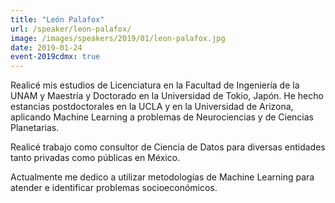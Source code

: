 ```yaml
---
title: "León Palafox"
url: /speaker/leon-palafox/
image: /images/speakers/2019/01/leon-palafox.jpg
date: 2019-01-24
event-2019cdmx: true
---
```


Realicé mis estudios de Licenciatura en la Facultad de Ingeniería de la UNAM y Maestría y Doctorado en la Universidad de Tokio, Japón. He hecho estancias postdoctorales en la UCLA y en la Universidad de Arizona, aplicando Machine Learning a problemas de Neurociencias y de Ciencias Planetarias.

Realicé trabajo como consultor de Ciencia de Datos para diversas entidades tanto privadas como públicas en México.

Actualmente me dedico a utilizar metodologías de Machine Learning para atender e identificar problemas socioeconómicos.